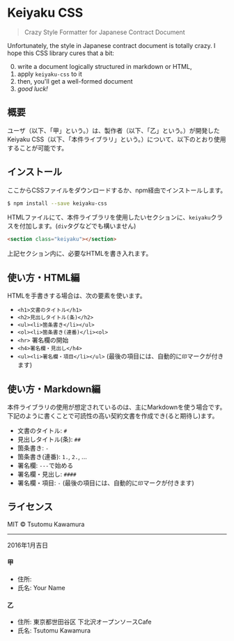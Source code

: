 # Keiyaku CSS

> Crazy Style Formatter for Japanese Contract Document

Unfortunately, the style in Japanese contract document is totally crazy. I hope this CSS library cures that a bit:

0. write a document logically structured in markdown or HTML,
0. apply `keiyaku-css` to it
0. then, you'll get a well-formed document
0. *good luck!*

## 概要

ユーザ（以下、「甲」という。）は、製作者（以下、「乙」という。）が開発したKeiyaku CSS（以下、「本件ライブラリ」という。）について、以下のとおり使用することが可能です。

## インストール

ここからCSSファイルをダウンロードするか、npm経由でインストールします。

```bash
$ npm install --save keiyaku-css
```

HTMLファイルにて、本件ライブラリを使用したいセクションに、`keiyaku`クラスを付加します。(`div`タグなどでも構いません)

```html
<section class="keiyaku"></section>
```

上記セクション内に、必要なHTMLを書き入れます。

## 使い方・HTML編

HTMLを手書きする場合は、次の要素を使います。

- `<h1>文書のタイトル</h1>`
- `<h2>見出しタイトル(条)</h2>`
- `<ul><li>箇条書き</li></ul>`
- `<ol><li>箇条書き(連番)</li><ol>`
- `<hr>` 署名欄の開始
- `<h4>署名欄・見出し</h4>`
- `<ul><li>署名欄・項目</li></ul>` (最後の項目には、自動的に`印`マークが付きます)

## 使い方・Markdown編

本件ライブラリの使用が想定されているのは、主にMarkdownを使う場合です。下記のように書くことで可読性の高い契約文書を作成でき(ると期待し)ます。

- 文書のタイトル: `#`
- 見出しタイトル(条): `##`
- 箇条書き: `-`
- 箇条書き(連番): `1.`, `2.`, ...
- 署名欄: `---`で始める
- 署名欄・見出し: `####`
- 署名欄・項目: `-` (最後の項目には、自動的に`印`マークが付きます)

## ライセンス

MIT © Tsutomu Kawamura

---
2016年1月吉日

#### 甲
- 住所:
- 氏名: Your Name

#### 乙
- 住所: 東京都世田谷区 下北沢オープンソースCafe
- 氏名: Tsutomu Kawamura
